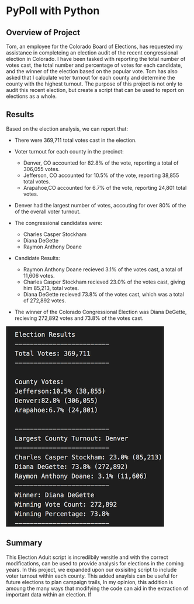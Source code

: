 # PyPoll with Python

## Overview of Project
Tom, an employee for the Colorado Board of Elections, has requested my assistance in completeing an election audit of the recent congressional election in Colorado. I have been tasked with reporting the total number of votes cast, the total number and percentage of votes for each candidate, and the winner of the election based on the popular vote. Tom has also asked that I calculate voter turnout for each county and determine the county with the highest turnout. The purpose of this project is not only to audit this recent election, but create a script that can be used to report on elections as a whole. 

## Results
Based on the election analysis, we can report that: 
- There were 369,711 total votes cast in the election. 

- Voter turnout for each county in the precinct:
    - Denver, CO accounted for 82.8% of the vote, reporting a total of 306,055 votes.
    - Jefferson, CO accounted for 10.5% of the vote, reporting 38,855 total votes.
    - Arapahoe,CO accounted for 6.7% of the vote, reporting 24,801 total votes.

- Denver had the largest number of votes, accouting for over 80% of the of the overall voter turnout.

- The congressional candidates were: 
    - Charles Casper Stockham
    - Diana DeGette
    - Raymon Anthony Doane

- Candidate Results: 
    - Raymon Anthony Doane recieved 3.1% of the votes cast, a total of 11,606 votes.
    - Charles Casper Stockham recieved 23.0% of the votes cast, giving him 85,213, total votes. 
    - Diana DeGette recieved 73.8% of the votes cast, which was a total of 272,892 votes.

- The winner of the Colorado Congressional Election was Diana DeGette, recieving 272,892 votes and 73.8% of the votes cast. 

![](resources/election-results.png)

## Summary 

This Election Aduit script is incredilbily versitle and with the correct modifications, can be used to provide analysis for elections in the coming years. In this project, we expanded upon our exsisitng script to include voter turnout within each county. This added anaylsis can be useful for future elections to plan campaign trails, In my opinion, this addition is amoung the many ways that modifying the code can aid in the extraction of important data within an election. 
If 
